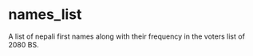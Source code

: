 # names_list
A list of nepali first names along with their frequency in the voters list of 2080 BS.
